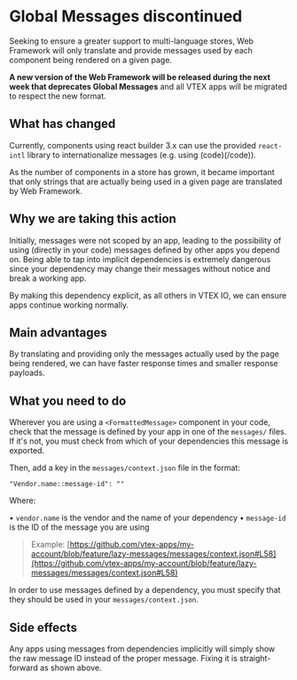 # Global Messages discontinued

Seeking to ensure a greater support to multi-language stores, Web Framework will only translate and provide messages used by each component being rendered on a given page.

 __A new version of the Web Framework will be released during the next week that deprecates Global Messages__ and all VTEX apps will be migrated to respect the new format. 

## What has changed 

Currently, components using react builder 3.x can use the provided `react-intl` library to internationalize messages (e.g. using (code)<FormattedMessage/>(/code)).

As the number of components in a store has grown, it became important that only strings that are actually being used in a given page are translated by Web Framework. 

## Why we are taking this action

Initially, messages were not scoped by an app, leading to the possibility of using (directly in your code) messages defined by other apps you depend on. Being able to tap into implicit dependencies is extremely dangerous since your dependency may change their messages without notice and break a working app.

By making this dependency explicit, as all others in VTEX IO, we can ensure apps continue working normally. 

## Main advantages

By translating and providing only the messages actually used by the page being rendered, we can have faster response times and smaller response payloads.

## What you need to do

Wherever you are using a `<FormattedMessage>` component in your code, check that the message is defined by your app in one of the `messages/` files. If it's not, you must check from which of your dependencies this message is exported. 

Then, add a key in the `messages/context.json` file in the format:

`"Vendor.name::message-id": ""`

Where:

•	`vendor.name` is the vendor and the name of your dependency
•	`message-id` is the ID of the message you are using

> Example: [https://github.com/vtex-apps/my-account/blob/feature/lazy-messages/messages/context.json#L58](https://github.com/vtex-apps/my-account/blob/feature/lazy-messages/messages/context.json#L58)

In order to use messages defined by a dependency, you must specify that they should be used in your `messages/context.json`.

## Side effects 

Any apps using messages from dependencies implicitly will simply show the raw message ID instead of the proper message. Fixing it is straight-forward as shown above. 
